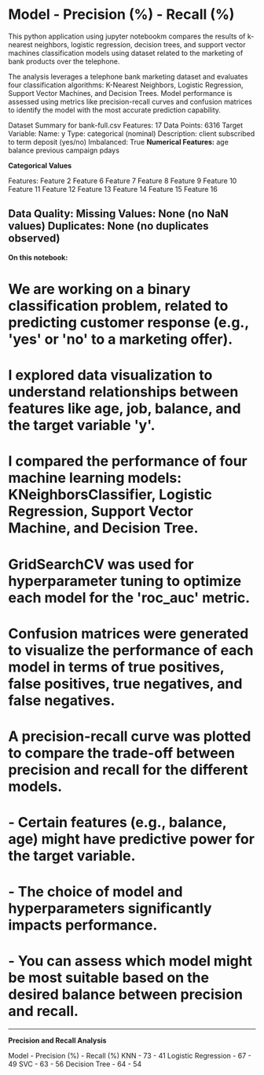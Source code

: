 # Model - Precision (%) - Recall (%)


This python application using jupyter notebookm compares the results of k-nearest neighbors, logistic regression, decision trees, and support vector machines classification models using dataset related to the marketing of bank products over the telephone.

The analysis leverages a telephone bank marketing dataset and evaluates four classification algorithms: K-Nearest Neighbors, Logistic Regression, Support Vector Machines, and Decision Trees. Model performance is assessed using metrics like precision-recall curves and confusion matrices to identify the model with the most accurate prediction capability.

Dataset Summary for bank-full.csv
Features: 17
Data Points: 6316
Target Variable:
Name: y
Type: categorical (nominal)
Description: client subscribed to term deposit (yes/no)
Imbalanced: True
**Numerical Features:**
age
balance
previous
campaign
pdays

**Categorical Values**

Features:
Feature 2
Feature 6
Feature 7
Feature 8
Feature 9
Feature 10
Feature 11
Feature 12
Feature 13
Feature 14
Feature 15
Feature 16

Data Quality:
Missing Values: None (no NaN values)
Duplicates: None (no duplicates observed)
-----------------
**On this notebook:**

# We are working on a binary classification problem, related to predicting customer response (e.g., 'yes' or 'no' to a marketing offer).
# I explored data visualization to understand relationships between features like age, job, balance, and the target variable 'y'.
# I compared the performance of four machine learning models: KNeighborsClassifier, Logistic Regression, Support Vector Machine, and Decision Tree.
# GridSearchCV was used for hyperparameter tuning to optimize each model for the 'roc_auc' metric.
# Confusion matrices were generated to visualize the performance of each model in terms of true positives, false positives, true negatives, and false negatives.
# A precision-recall curve was plotted to compare the trade-off between precision and recall for the different models.
# - Certain features (e.g., balance, age) might have predictive power for the target variable.
# - The choice of model and hyperparameters significantly impacts performance.
# - You can assess which model might be most suitable based on the desired balance between precision and recall.

------------------------
**Precision and Recall Analysis**

Model - Precision (%) - Recall (%)
KNN - 73 - 41
Logistic Regression - 67 - 49
SVC - 63 - 56
Decision Tree - 64 - 54
